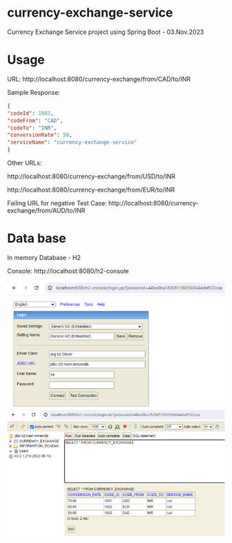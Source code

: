 # currency-exchange-service
Currency Exchange Service project using Spring Boot - 03.Nov.2023


# Usage
URL: http://localhost:8080/currency-exchange/from/CAD/to/INR

Sample Response:

```json
{
"codeId": 1003,
"codeFrom": "CAD",
"codeTo": "INR",
"conversionRate": 50,
"serviceName": "currency-exchange-service"
}
```

Other URLs:

http://localhost:8080/currency-exchange/from/USD/to/INR

http://localhost:8080/currency-exchange/from/EUR/to/INR

Failing URL for negative Test Case: http://localhost:8080/currency-exchange/from/AUD/to/INR

# Data base
In memory Database - H2

Console: http://localhost:8080/h2-console

![img.png](img.png)
![img_1.png](img_1.png)
